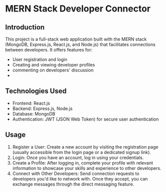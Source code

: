 # MERN Stack Developer Connector

## Introduction

This project is a full-stack web application built with the MERN stack (MongoDB, Express.js, React.js, and Node.js) that facilitates connections between developers. It offers features for:

* User registration and login
* Creating and viewing developer profiles
* commenting on developers' discussion
*  
## Technologies Used

* Frontend: React.js
* Backend: Express.js, Node.js
* Database: MongoDB
* Authentication: JWT (JSON Web Token) for secure user authentication
## Usage

1. Register a User: Create a new account by visiting the registration page (usually accessible from the login page or a dedicated signup link).
2. Login: Once you have an account, log in using your credentials.
3. Create a Profile: After logging in, complete your profile with relevant information to showcase your skills and experience to other developers.
4. Connect with Other Developers: Send connection requests to developers you'd like to network with. Once they accept, you can exchange messages through the direct messaging feature.

